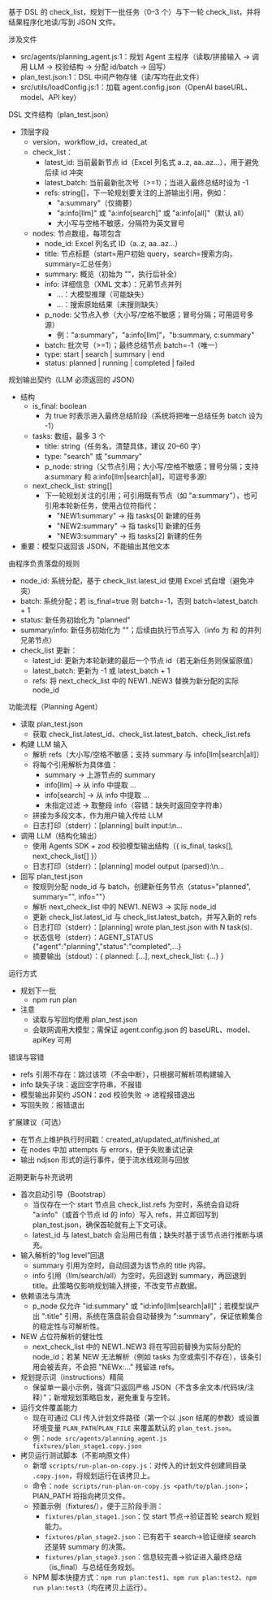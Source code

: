 基于 DSL 的 check_list，规划下一批任务（0–3 个）与下一轮 check_list，并将结果程序化地读/写到 JSON 文件。

  涉及文件

  - src/agents/planning_agent.js:1：规划 Agent 主程序（读取/拼接输入 → 调用 LLM → 校验结构 → 分配 id/batch → 回写）
  - plan_test.json:1：DSL 中间产物存储（读/写均在此文件）
  - src/utils/loadConfig.js:1：加载 agent.config.json（OpenAI baseURL、model、API key）

  DSL 文件结构（plan_test.json）

  - 顶层字段
      - version，workflow_id，created_at
      - check_list：
          - latest_id: 当前最新节点 id（Excel 列名式 a..z, aa..az…），用于避免后续 id 冲突
          - latest_batch: 当前最新批次号（>=1）；当进入最终总结时设为 -1
          - refs: string[]，下一轮规划要关注的上游输出引用，例如：
              - "a:summary"（仅摘要）
              - "a:info[llm]" 或 "a:info[search]" 或 "a:info[all]"（默认 all）
              - 大小写与空格不敏感，分隔符为英文冒号
      - nodes: 节点数组，每项包含
          - node_id: Excel 列名式 ID（a..z, aa..az…）
          - title: 节点标题（start=用户初始 query，search=搜索方向，summary=汇总任务）
          - summary: 概览（初始为 ""，执行后补全）
          - info: 详细信息（XML 文本）：兄弟节点并列
              - <info type="llm">…</info>：大模型推理（可能缺失）
              - <info type="search">…</info>：搜索原始结果（未搜则缺失）
          - p_node: 父节点入参（大小写/空格不敏感；冒号分隔；可用逗号多源）
              - 例："a:summary"，"a:info[llm]"，"b:summary, c:summary"
          - batch: 批次号（>=1）；最终总结节点 batch=-1（唯一）
          - type: start | search | summary | end
          - status: planned | running | completed | failed

  规划输出契约（LLM 必须返回的 JSON）

  - 结构
      - is_final: boolean
          - 为 true 时表示进入最终总结阶段（系统将把唯一总结任务 batch 设为 -1）
      - tasks: 数组，最多 3 个
          - title: string（任务名，清楚具体，建议 20–60 字）
          - type: "search" 或 "summary"
          - p_node: string（父节点引用；大小写/空格不敏感；冒号分隔；支持 a:summary 和 a:info[llm|search|all]，可逗号多源）
      - next_check_list: string[]
          - 下一轮规划关注的引用；可引用既有节点（如 "a:summary"），也可引用本轮新任务，使用占位符指代：
              - "NEW1:summary" → 指 tasks[0] 新建的任务
              - "NEW2:summary" → 指 tasks[1] 新建的任务
              - "NEW3:summary" → 指 tasks[2] 新建的任务
  - 重要：模型只返回该 JSON，不能输出其他文本

  由程序负责落盘的规则

  - node_id: 系统分配，基于 check_list.latest_id 使用 Excel 式自增（避免冲突）
  - batch: 系统分配；若 is_final=true 则 batch=-1，否则 batch=latest_batch + 1
  - status: 新任务初始化为 "planned"
  - summary/info: 新任务初始化为 ""；后续由执行节点写入（info 为 <info type="llm"> 和 <info type="search"> 的并列兄弟节点）
  - check_list 更新：
      - latest_id: 更新为本轮新建的最后一个节点 id（若无新任务则保留原值）
      - latest_batch: 更新为 -1 或 latest_batch + 1
      - refs: 将 next_check_list 中的 NEW1..NEW3 替换为新分配的实际 node_id

  功能流程（Planning Agent）

  - 读取 plan_test.json
      - 获取 check_list.latest_id、check_list.latest_batch、check_list.refs
  - 构建 LLM 输入
      - 解析 refs（大小写/空格不敏感；支持 summary 与 info[llm|search|all]）
      - 将每个引用解析为具体值：
          - summary → 上游节点的 summary
          - info[llm] → 从 info 中提取 <info type="llm">…</info>
          - info[search] → 从 info 中提取 <info type="search">…</info>
          - 未指定过滤 → 取整段 info（容错：缺失时返回空字符串）
      - 拼接为多段文本，作为用户输入传给 LLM
      - 日志打印（stderr）：[planning] built input:\n…
  - 调用 LLM（结构化输出）
      - 使用 Agents SDK + zod 校验模型输出结构（{ is_final, tasks[], next_check_list[] }）
      - 日志打印（stderr）：[planning] model output (parsed):\n…
  - 回写 plan_test.json
      - 按规则分配 node_id 与 batch，创建新任务节点（status="planned", summary="", info=""）
      - 解析 next_check_list 中的 NEW1..NEW3 → 实际 node_id
      - 更新 check_list.latest_id 与 check_list.latest_batch，并写入新的 refs
      - 日志打印（stderr）：[planning] wrote plan_test.json with N task(s).
      - 状态信号（stderr）：AGENT_STATUS {"agent":"planning","status":"completed",...}
      - 摘要输出（stdout）：{ planned: [...], next_check_list: {...} }

  运行方式

  - 规划下一批
      - npm run plan
  - 注意
      - 读取与写回均使用 plan_test.json
      - 会联网调用大模型；需保证 agent.config.json 的 baseURL、model、apiKey 可用

  错误与容错

  - refs 引用不存在：跳过该项（不会中断），只根据可解析项构建输入
  - info 缺失子块：返回空字符串，不报错
  - 模型输出非契约 JSON：zod 校验失败 → 进程报错退出
  - 写回失败：报错退出

  扩展建议（可选）

  - 在节点上维护执行时间戳：created_at/updated_at/finished_at
  - 在 nodes 中加 attempts 与 errors，便于失败重试记录
  - 输出 ndjson 形式的运行事件，便于流水线观测与回放

  近期更新与补充说明

  - 首次启动引导（Bootstrap）
      - 当仅存在一个 start 节点且 check_list.refs 为空时，系统会自动将 "a:info"（或首个节点 id 的 info）写入 refs，并立即回写到 plan_test.json，确保首轮就有上下文可读。
      - latest_id 与 latest_batch 会沿用已有值；缺失时基于该节点进行推断与填充。
  - 输入解析的“log level”回退
      - summary 引用为空时，自动回退为该节点的 title 内容。
      - info 引用（llm/search/all）为空时，先回退到 summary，再回退到 title。此策略仅影响规划输入拼接，不改变节点数据。
  - 依赖语法与清洗
      - p_node 仅允许 "id:summary" 或 "id:info[llm|search|all]"；若模型误产出 ":title" 引用，系统在落盘前会自动替换为 ":summary"，保证依赖集合的稳定性与可解析性。
  - NEW 占位符解析的健壮性
      - next_check_list 中的 NEW1..NEW3 将在写回前替换为实际分配的 node_id；若某 NEW 无法解析（例如 tasks 为空或索引不存在），该条引用会被丢弃，不会把 "NEWx:…" 残留进 refs。
  - 规划提示词（instructions）精简
      - 保留单一最小示例，强调“只返回严格 JSON（不含多余文本/代码块/注释）”；新增规划策略启发，避免重复与空转。
  - 运行文件覆盖能力
      - 现在可通过 CLI 传入计划文件路径（第一个以 .json 结尾的参数）或设置环境变量 `PLAN_PATH`/`PLAN_FILE` 来覆盖默认的 `plan_test.json`。
      - 例：`node src/agents/planning_agent.js fixtures/plan_stage1.copy.json`
  - 拷贝运行测试脚本（不影响原文件）
      - 新增 `scripts/run-plan-on-copy.js`：对传入的计划文件创建同目录 `.copy.json`，将规划运行在该拷贝上。
      - 命令：`node scripts/run-plan-on-copy.js <path/to/plan.json>`；PlAN_PATH 将指向拷贝文件。
      - 预置示例（fixtures/），便于三阶段手测：
          - `fixtures/plan_stage1.json`：仅 start 节点→验证首轮 search 规划能力。
          - `fixtures/plan_stage2.json`：已有若干 search→验证继续 search 还是转 summary 的决策。
          - `fixtures/plan_stage3.json`：信息较完善→验证进入最终总结（is_final）与总结任务规划。
      - NPM 脚本快捷方式：`npm run plan:test1`、`npm run plan:test2`、`npm run plan:test3`（均在拷贝上运行）。
